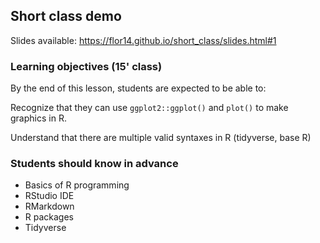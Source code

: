 
## Short class demo

<!-- badges: start -->
<!-- badges: end -->

Slides available: https://flor14.github.io/short_class/slides.html#1

### Learning objectives (15' class)

By the end of this lesson, students are expected to be able to:

Recognize that they can use `ggplot2::ggplot()` and `plot()` to make graphics in R.

Understand that there are multiple valid syntaxes in R (tidyverse, base R)

### Students should know in advance
* Basics of R programming
* RStudio IDE
* RMarkdown
* R packages
* Tidyverse
